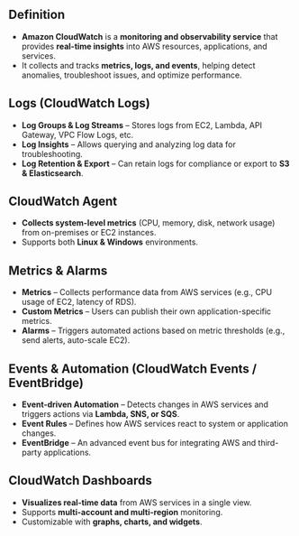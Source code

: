 ## **Definition**

- **Amazon CloudWatch** is a **monitoring and observability service** that provides **real-time insights** into AWS resources, applications, and services.  
- It collects and tracks **metrics, logs, and events**, helping detect anomalies, troubleshoot issues, and optimize performance.

## **Logs (CloudWatch Logs)**

- **Log Groups & Log Streams** – Stores logs from EC2, Lambda, API Gateway, VPC Flow Logs, etc.  
- **Log Insights** – Allows querying and analyzing log data for troubleshooting.  
- **Log Retention & Export** – Can retain logs for compliance or export to **S3 & Elasticsearch**.

## **CloudWatch Agent**

- **Collects system-level metrics** (CPU, memory, disk, network usage) from on-premises or EC2 instances.  
- Supports both **Linux & Windows** environments.

## **Metrics & Alarms**

- **Metrics** – Collects performance data from AWS services (e.g., CPU usage of EC2, latency of RDS).  
- **Custom Metrics** – Users can publish their own application-specific metrics.  
- **Alarms** – Triggers automated actions based on metric thresholds (e.g., send alerts, auto-scale EC2).

## **Events & Automation (CloudWatch Events / EventBridge)**

- **Event-driven Automation** – Detects changes in AWS services and triggers actions via **Lambda, SNS, or SQS**.  
- **Event Rules** – Defines how AWS services react to system or application changes.  
- **EventBridge** – An advanced event bus for integrating AWS and third-party applications.

## **CloudWatch Dashboards**

- **Visualizes real-time data** from AWS services in a single view.  
- Supports **multi-account and multi-region** monitoring.  
- Customizable with **graphs, charts, and widgets**.
